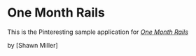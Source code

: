 # One Month Rails

This is the Pinteresting sample application for
[*One Month Rails*](http://onemonthrails.com)

by [Shawn Miller]